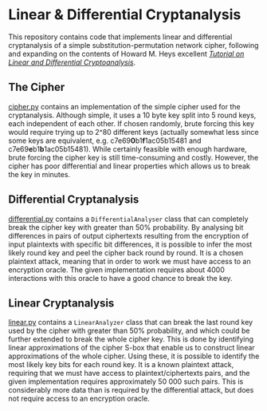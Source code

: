 # Linear & Differential Cryptanalysis

This repository contains code that implements linear and differential cryptanalysis
of a simple substitution-permutation network cipher, following and expanding on the
contents of Howard M. Heys excellent
[_Tutorial on Linear and Differential Cryptoanalysis_](https://www.cs.bc.edu/~straubin/crypto2017/heys.pdf).

## The Cipher
[cipher.py](src/cipher.py) contains an implementation of the simple cipher used 
for the cryptanalysis. Although simple, it uses a 10 byte key split into 5 round keys,
each independent of each other. If chosen randomly, brute forcing this key would 
require trying up to 2^80 different keys (actually somewhat less since some keys 
are equivalent, e.g. c7e69**0**b1**f**1ac05b15481 and c7e69**e**b1**b**1ac05b15481). 
While certainly feasible with enough hardware, brute forcing the cipher key 
is still time-consuming and costly. However, the cipher has poor 
differential and linear properties which allows us to break the key in minutes.

## Differential Cryptanalysis
[differential.py](src/differential.py) contains a `DifferentialAnalyser` class 
that can completely break the cipher key with greater than 50% probability.
By analysing bit differences in pairs of output ciphertexts resulting from the 
encryption of input plaintexts with specific bit differences, it is possible 
to infer the most likely round key and peel the cipher back round by round. 
It is a chosen plaintext attack, meaning that in order to work we must have 
access to an encryption oracle. The given implementation requires about 4000 
interactions with this oracle to have a good chance to break the key.

## Linear Cryptanalysis
[linear.py](src/linear.py) contains a `LinearAnalyzer` class that can break the 
last round key used by the cipher with greater than 50% probability, and which 
could be further extended to break the whole cipher key. This is done
by identifying linear approximations of the cipher S-box that enable us to construct
linear approximations of the whole cipher. Using these, it is possible to identify 
the most likely key bits for each round key.
It is a known plaintext attack, requiring that we must have access to 
plaintext/ciphertexts pairs, and the given implementation requires approximately
50 000 such pairs. This is considerably more data than is required by 
the differential attack, but does not require access to an encryption oracle.
